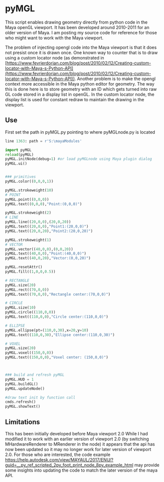 # pyMGL

This script enables drawing geometry directly from python code in the Maya openGL viewport. 
It has been developed around 2010-2011 for an older version of Maya. I am posting my source code for reference for those who might want to work with the Maya viewport.

The problem of injecting opengl code into the Maya viewport is that it does not presist once it is drawn once. One known way to counter that is to draw using a custom locator node (as demonstrated in [https://www.fevrierdorian.com/blog/post/2010/02/12/Creating-custom-locator-with-Maya-s-Python-API](https://www.fevrierdorian.com/blog/post/2010/02/12/Creating-custom-locator-with-Maya-s-Python-API)). Another problem is to make the opengl context more accessible in the Maya python editor for geometry. The way this is done here is to store geometry with an ID which gets turned into raw GL code stored in a display list in openGL. In the custom locator node, the display list is used for constant redraw to maintain the drawing in the viewport. 

## Use
First set the path in pyMGL.py pointing to where pyMGLnode.py is located

```python
line 1363: path = r'S:\mayaModules'
```
```python
import pyMGL
reload(pyMGL)
pyMGL.initNode(debug=1) #or load pyMGLnode using Maya plugin dialog
pyMGL.ui()
```

```python

### primitives
pyMGL.color((0,0,0,1))

pyMGL.strokeweight(10)
# POINT
pyMGL.point((0,0,0))
pyMGL.text((0,0,0),"Point:(0,0,0)")

pyMGL.strokeweight(2)
# LINE
pyMGL.line((20,0,0),(20,0,20))
pyMGL.text((20,0,0),"Point1:(20,0,0)")
pyMGL.text((20,0,20),"Point2:(20,0,20)")

pyMGL.strokeweight(1)
# VECTOR
pyMGL.vector((40,0,0),(0,0,20))
pyMGL.text((40,0,0),"Point:(40,0,0)")
pyMGL.text((40,0,20),"Vector:(0,0,20)")

pyMGL.resetAttr()
pyMGL.fill((1,0,0,0.5))

# RECTANGLE
pyMGL.size(20)
pyMGL.rect((70,0,0))
pyMGL.text((70,0,0),"Rectangle center:(70,0,0)")

# CIRCLE
pyMGL.size(10)
pyMGL.circle((110,0,0))
pyMGL.text((110,0,0),"Circle center:(110,0,0)")

# ELLIPSE
pyMGL.ellipse(pt=(110,0,30),x=20,y=10)
pyMGL.text((110,0,30),"Ellipse center:(110,0,30)")

# VOXEL
pyMGL.size(20)
pyMGL.voxel((150,0,0))
pyMGL.text((150,0,0),"Voxel center: (150,0,0)")



### build and refresh pyMGL
pyMGL.HUD = 1
pyMGL.buildGL()
pyMGL.updateNode()

#draw text init by function call
cmds.refresh()
pyMGL.showText()
```

## Limitations
This has been initially developed before Maya viewport 2.0 
While I had modified it to work with an earlier version of viewport 2.0 (by switching MHardwareRenderer to MRenderer in the node) it appears that the api has now been updated so it may no longer work for later version of viewport 2.0.
For those who are interested, the code example https://help.autodesk.com/view/MAYAUL/2017/ENU/?guid=__py_ref_scripted_2py_foot_print_node_8py_example_html may provide some insights into updating the code to match the later version of the maya API.